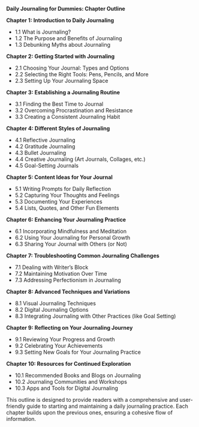 **Daily Journaling for Dummies: Chapter Outline**

**Chapter 1: Introduction to Daily Journaling**
- 1.1 What is Journaling?
- 1.2 The Purpose and Benefits of Journaling
- 1.3 Debunking Myths about Journaling

**Chapter 2: Getting Started with Journaling**
- 2.1 Choosing Your Journal: Types and Options
- 2.2 Selecting the Right Tools: Pens, Pencils, and More
- 2.3 Setting Up Your Journaling Space

**Chapter 3: Establishing a Journaling Routine**
- 3.1 Finding the Best Time to Journal
- 3.2 Overcoming Procrastination and Resistance
- 3.3 Creating a Consistent Journaling Habit

**Chapter 4: Different Styles of Journaling**
- 4.1 Reflective Journaling
- 4.2 Gratitude Journaling
- 4.3 Bullet Journaling
- 4.4 Creative Journaling (Art Journals, Collages, etc.)
- 4.5 Goal-Setting Journals

**Chapter 5: Content Ideas for Your Journal**
- 5.1 Writing Prompts for Daily Reflection
- 5.2 Capturing Your Thoughts and Feelings
- 5.3 Documenting Your Experiences
- 5.4 Lists, Quotes, and Other Fun Elements

**Chapter 6: Enhancing Your Journaling Practice**
- 6.1 Incorporating Mindfulness and Meditation
- 6.2 Using Your Journaling for Personal Growth
- 6.3 Sharing Your Journal with Others (or Not)

**Chapter 7: Troubleshooting Common Journaling Challenges**
- 7.1 Dealing with Writer’s Block
- 7.2 Maintaining Motivation Over Time
- 7.3 Addressing Perfectionism in Journaling

**Chapter 8: Advanced Techniques and Variations**
- 8.1 Visual Journaling Techniques
- 8.2 Digital Journaling Options
- 8.3 Integrating Journaling with Other Practices (like Goal Setting)

**Chapter 9: Reflecting on Your Journaling Journey**
- 9.1 Reviewing Your Progress and Growth
- 9.2 Celebrating Your Achievements
- 9.3 Setting New Goals for Your Journaling Practice

**Chapter 10: Resources for Continued Exploration**
- 10.1 Recommended Books and Blogs on Journaling
- 10.2 Journaling Communities and Workshops
- 10.3 Apps and Tools for Digital Journaling

This outline is designed to provide readers with a comprehensive and user-friendly guide to starting and maintaining a daily journaling practice. Each chapter builds upon the previous ones, ensuring a cohesive flow of information.